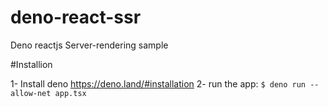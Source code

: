 # deno-react-ssr
Deno reactjs Server-rendering sample

#Installion

1- Install deno https://deno.land/#installation
2- run the app: `$ deno run --allow-net app.tsx`
